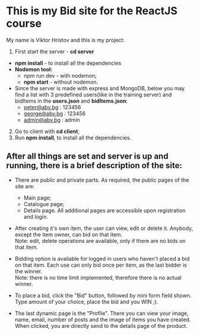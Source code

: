# This is my Bid site for the ReactJS course
My name is Viktor Hristov and this is my project:

1) First start the server - <strong>cd server</strong>

- <strong>npm install</strong> - to install all the dependencies
- <strong>Nodemon tool:</strong>
    * <storng>npm run dev</strong> - with nodemon;
    * <strong>npm start</strong> - without nodemon.
- Since the server is made with express and MongoDB, below you may find a list with 3 predefined users(like in the training server) and bidItems in the <strong>users.json</strong> and <strong>bidItems.json</strong>:
    * peter@abv.bg : 123456
    * george@abv.bg : 123456
    * admin@abv.bg : admin

2) Go to client with <strong>cd client</strong>;
3) Run <strong>npm install</strong>, to install all the dependencies.

## After all things are set and server is up and running, there is a brief description of the site:

- There are public and private parts. As required, the public pages of the site are:
    * Main page;
    * Catalogue page;
    * Details page.
All additional pages are accessible upon registration and login.

- After creating it's own item, the user can view, edit or delete it. Anybody, except the item owner, can bid on that item.
<br />Note: edit, delete operations are available, only if there are no bids on that item.

- Bidding option is available for logged in users who haven't placed a bid on that item. Each use can only bid once per item, as the last bidder is the winner.
<br />Note: there is no time limit implemented, therefore there is no actual winner.

- To place a bid, click the "Bid" button, followed by mini form field shown. Type amount of your choice, place the bid and you WIN ;).

- The last dynamic page is the "Profile". There you can view your image, name, email, number of posts and the image of items you have created. When clicked, you are directly send to the details page of the product.
